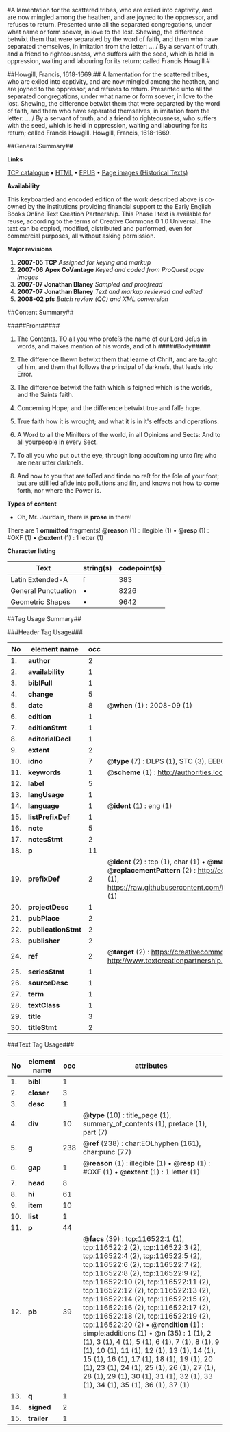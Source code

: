#A lamentation for the scattered tribes, who are exiled into captivity, and are now mingled among the heathen, and are joyned to the oppressor, and refuses to return. Presented unto all the separated congregations, under what name or form soever, in love to the lost. Shewing, the difference betwixt them that were separated by the word of faith, and them who have separated themselves, in imitation from the letter: ... / By a servant of truth, and a friend to righteousness, who suffers with the seed, which is held in oppression, waiting and labouring for its return; called Francis Howgill.#

##Howgill, Francis, 1618-1669.##
A lamentation for the scattered tribes, who are exiled into captivity, and are now mingled among the heathen, and are joyned to the oppressor, and refuses to return. Presented unto all the separated congregations, under what name or form soever, in love to the lost. Shewing, the difference betwixt them that were separated by the word of faith, and them who have separated themselves, in imitation from the letter: ... / By a servant of truth, and a friend to righteousness, who suffers with the seed, which is held in oppression, waiting and labouring for its return; called Francis Howgill.
Howgill, Francis, 1618-1669.

##General Summary##

**Links**

[TCP catalogue](http://www.ota.ox.ac.uk/tcp/)  • 
[HTML](http://tei.it.ox.ac.uk/tcp/Texts-HTML/free/A86/A86651.html)  • 
[EPUB](http://tei.it.ox.ac.uk/tcp/Texts-EPUB/free/A86/A86651.epub) • 
[Page images (Historical Texts)](https://data.historicaltexts.jisc.ac.uk/view?pubId=eebo-99864295e&pageId=eebo-99864295e-116522-1)

**Availability**

This keyboarded and encoded edition of the
	       work described above is co-owned by the institutions
	       providing financial support to the Early English Books
	       Online Text Creation Partnership. This Phase I text is
	       available for reuse, according to the terms of Creative
	       Commons 0 1.0 Universal. The text can be copied,
	       modified, distributed and performed, even for
	       commercial purposes, all without asking permission.

**Major revisions**

1. __2007-05__ __TCP__ *Assigned for keying and markup*
1. __2007-06__ __Apex CoVantage__ *Keyed and coded from ProQuest page images*
1. __2007-07__ __Jonathan Blaney__ *Sampled and proofread*
1. __2007-07__ __Jonathan Blaney__ *Text and markup reviewed and edited*
1. __2008-02__ __pfs__ *Batch review (QC) and XML conversion*

##Content Summary##

#####Front#####

1. The Contents.
TO all you who profeſs the name of our Lord Jeſus in words, and makes mention of his words, and of h
#####Body#####

1. The difference ſhewn betwixt them that learne of Chriſt, and are taught of him, and them that follows the principal of darkneſs, that leads into Error.

1. The difference betwixt the faith which is feigned which is the worlds, and the Saints faith.

1. Concerning Hope; and the difference betwixt true and falſe hope.

1. True faith how it is wrought; and what it is in it's effects and operations.

1. A Word to all the Miniſters of the world, in all Opinions and Sects: And to all yourpeople in every Sect.

1. To all you who put out the eye, through long accuſtoming unto ſin; who are near utter darkneſs.

1. And now to you that are toſſed and finde no reſt for the ſole of your foot; but are still led aſide into pollutions and ſin, and knows not how to come forth, nor where the Power is.

**Types of content**

  * Oh, Mr. Jourdain, there is **prose** in there!

There are 1 **ommitted** fragments! 
 @__reason__ (1) : illegible (1)  •  @__resp__ (1) : #OXF (1)  •  @__extent__ (1) : 1 letter (1)

**Character listing**


|Text|string(s)|codepoint(s)|
|---|---|---|
|Latin Extended-A|ſ|383|
|General Punctuation|•|8226|
|Geometric Shapes|▪|9642|

##Tag Usage Summary##

###Header Tag Usage###

|No|element name|occ|attributes|
|---|---|---|---|
|1.|__author__|2||
|2.|__availability__|1||
|3.|__biblFull__|1||
|4.|__change__|5||
|5.|__date__|8| @__when__ (1) : 2008-09 (1)|
|6.|__edition__|1||
|7.|__editionStmt__|1||
|8.|__editorialDecl__|1||
|9.|__extent__|2||
|10.|__idno__|7| @__type__ (7) : DLPS (1), STC (3), EEBO-CITATION (1), PROQUEST (1), VID (1)|
|11.|__keywords__|1| @__scheme__ (1) : http://authorities.loc.gov/ (1)|
|12.|__label__|5||
|13.|__langUsage__|1||
|14.|__language__|1| @__ident__ (1) : eng (1)|
|15.|__listPrefixDef__|1||
|16.|__note__|5||
|17.|__notesStmt__|2||
|18.|__p__|11||
|19.|__prefixDef__|2| @__ident__ (2) : tcp (1), char (1)  •  @__matchPattern__ (2) : ([0-9\-]+):([0-9IVX]+) (1), (.+) (1)  •  @__replacementPattern__ (2) : http://eebo.chadwyck.com/downloadtiff?vid=$1&page=$2 (1), https://raw.githubusercontent.com/textcreationpartnership/Texts/master/tcpchars.xml#$1 (1)|
|20.|__projectDesc__|1||
|21.|__pubPlace__|2||
|22.|__publicationStmt__|2||
|23.|__publisher__|2||
|24.|__ref__|2| @__target__ (2) : https://creativecommons.org/publicdomain/zero/1.0/ (1), http://www.textcreationpartnership.org/docs/. (1)|
|25.|__seriesStmt__|1||
|26.|__sourceDesc__|1||
|27.|__term__|1||
|28.|__textClass__|1||
|29.|__title__|3||
|30.|__titleStmt__|2||


###Text Tag Usage###

|No|element name|occ|attributes|
|---|---|---|---|
|1.|__bibl__|1||
|2.|__closer__|3||
|3.|__desc__|1||
|4.|__div__|10| @__type__ (10) : title_page (1), summary_of_contents (1), preface (1), part (7)|
|5.|__g__|238| @__ref__ (238) : char:EOLhyphen (161), char:punc (77)|
|6.|__gap__|1| @__reason__ (1) : illegible (1)  •  @__resp__ (1) : #OXF (1)  •  @__extent__ (1) : 1 letter (1)|
|7.|__head__|8||
|8.|__hi__|61||
|9.|__item__|10||
|10.|__list__|1||
|11.|__p__|44||
|12.|__pb__|39| @__facs__ (39) : tcp:116522:1 (1), tcp:116522:2 (2), tcp:116522:3 (2), tcp:116522:4 (2), tcp:116522:5 (2), tcp:116522:6 (2), tcp:116522:7 (2), tcp:116522:8 (2), tcp:116522:9 (2), tcp:116522:10 (2), tcp:116522:11 (2), tcp:116522:12 (2), tcp:116522:13 (2), tcp:116522:14 (2), tcp:116522:15 (2), tcp:116522:16 (2), tcp:116522:17 (2), tcp:116522:18 (2), tcp:116522:19 (2), tcp:116522:20 (2)  •  @__rendition__ (1) : simple:additions (1)  •  @__n__ (35) : 1 (1), 2 (1), 3 (1), 4 (1), 5 (1), 6 (1), 7 (1), 8 (1), 9 (1), 10 (1), 11 (1), 12 (1), 13 (1), 14 (1), 15 (1), 16 (1), 17 (1), 18 (1), 19 (1), 20 (1), 23 (1), 24 (1), 25 (1), 26 (1), 27 (1), 28 (1), 29 (1), 30 (1), 31 (1), 32 (1), 33 (1), 34 (1), 35 (1), 36 (1), 37 (1)|
|13.|__q__|1||
|14.|__signed__|2||
|15.|__trailer__|1||
